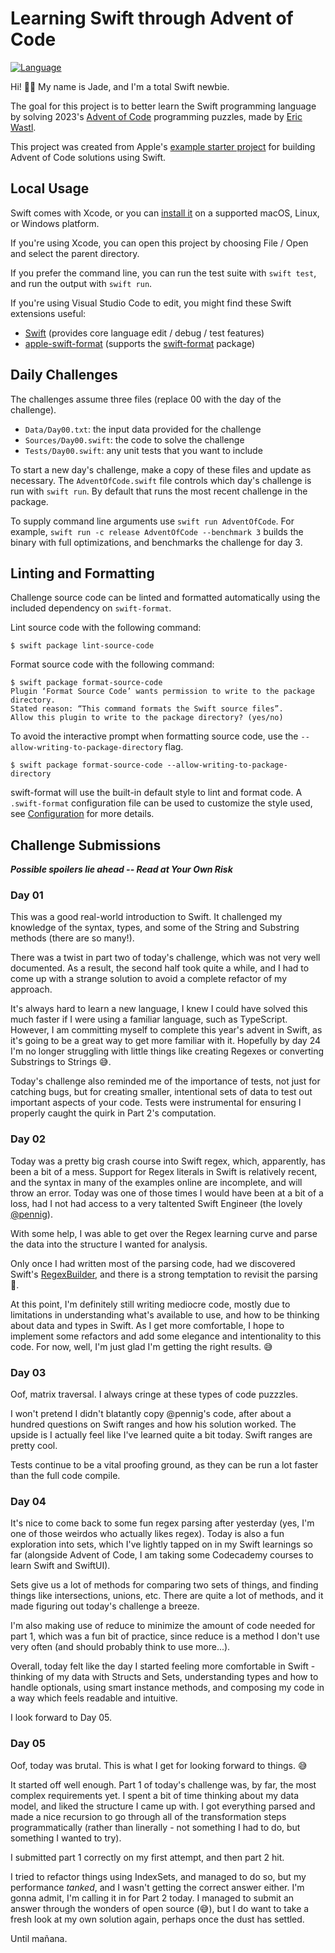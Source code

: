 # Learning Swift through Advent of Code

[![Language](https://img.shields.io/badge/language-Swift-red.svg)](https://swift.org)

Hi! 👋🏼 My name is Jade, and I'm a total Swift newbie.

The goal for this project is to better learn the Swift programming language by solving 
2023's [Advent of Code](<https://adventofcode.com/>) programming puzzles, made by
[Eric Wastl](<http://was.tl/>).

This project was created from Apple's 
[example starter project](https://github.com/apple/swift-aoc-starter-example) 
for building Advent of Code solutions using Swift.

## Local Usage

Swift comes with Xcode, or you can [install it](https://www.swift.org/install/)
on a supported macOS, Linux, or Windows platform. 

If you're using Xcode, you can open this project by choosing File / Open and
select the parent directory. 

If you prefer the command line, you can run the test suite with `swift test`,
and run the output with `swift run`.

If you're using Visual Studio Code to edit, you might find these Swift
extensions useful:

- [Swift](https://marketplace.visualstudio.com/items?itemName=sswg.swift-lang)
  (provides core language edit / debug / test features)
- [apple-swift-format](https://marketplace.visualstudio.com/items?itemName=vknabel.vscode-apple-swift-format)
  (supports the [swift-format](https://github.com/apple/swift-format) package)

## Daily Challenges

The challenges assume three files (replace 00 with the day of the challenge).

- `Data/Day00.txt`: the input data provided for the challenge
- `Sources/Day00.swift`: the code to solve the challenge
- `Tests/Day00.swift`: any unit tests that you want to include

To start a new day's challenge, make a copy of these files and update as
necessary. The `AdventOfCode.swift` file controls which day's challenge is run
with `swift run`. By default that runs the most recent challenge in the package.

To supply command line arguments use `swift run AdventOfCode`. For example,
`swift run -c release AdventOfCode --benchmark 3` builds the binary with full
optimizations, and benchmarks the challenge for day 3.

## Linting and Formatting

Challenge source code can be linted and formatted automatically using the
included dependency on `swift-format`.

Lint source code with the following command:

```shell
$ swift package lint-source-code
```

Format source code with the following command:

```shell
$ swift package format-source-code
Plugin ‘Format Source Code’ wants permission to write to the package directory.
Stated reason: “This command formats the Swift source files”.
Allow this plugin to write to the package directory? (yes/no)
```

To avoid the interactive prompt when formatting source code, use the 
`--allow-writing-to-package-directory` flag.
 
```shell
$ swift package format-source-code --allow-writing-to-package-directory
```

swift-format will use the built-in default style to lint and format code. A
`.swift-format` configuration file can be used to customize the style used, see
[Configuration](https://github.com/apple/swift-format/blob/main/Documentation/Configuration.md)
for more details. 

## Challenge Submissions

***Possible spoilers lie ahead -- Read at Your Own Risk***

### Day 01

This was a good real-world introduction to Swift. It challenged my knowledge 
of the syntax, types, and some of the String and Substring methods (there are
so many!).

There was a twist in part two of today's challenge, which was not very well 
documented. As a result, the second half took quite a while, and I had to
come up with a strange solution to avoid a complete refactor of my approach.

It's always hard to learn a new language, I knew I could have solved this much
faster if I were using a familiar language, such as TypeScript. However, I am
committing myself to complete this year's advent in Swift, as it's going to be
a great way to get more familiar with it. Hopefully by day 24 I'm no longer 
struggling with little things like creating Regexes or converting Substrings to 
Strings 😅.

Today's challenge also reminded me of the importance of tests, not just for
catching bugs, but for creating smaller, intentional sets of data to test out
important aspects of your code. Tests were instrumental for ensuring I properly
caught the quirk in Part 2's computation.

### Day 02

Today was a pretty big crash course into Swift regex, which, apparently, has 
been a bit of a mess. Support for Regex literals in Swift is relatively recent, 
and the syntax in many of the examples online are incomplete, and will throw 
an error. Today was one of those times I would have been at a bit of a loss, 
had I not had access to a very taltented Swift Engineer 
(the lovely [@pennig](https://github.com/pennig)).

With some help, I was able to get over the Regex learning curve and parse the 
data into the structure I wanted for analysis.

Only once I had written most of the parsing code, had we discovered Swift's 
[RegexBuilder](https://developer.apple.com/documentation/regexbuilder), and 
there is a strong temptation to revisit the parsing 👀.

At this point, I'm definitely still writing mediocre code, mostly due to 
limitations in understanding what's available to use, and how to be thinking 
about data and types in Swift. As I get more comfortable, I hope to implement 
some refactors and add some elegance and intentionality to this code. For now, 
well, I'm just glad I'm getting the right results. 😅

### Day 03

Oof, matrix traversal. I always cringe at these types of code puzzzles.

I won't pretend I didn't blatantly copy @pennig's code, after about a hundred
questions on Swift ranges and how his solution worked. The upside is I actually
feel like I've learned quite a bit today. Swift ranges are pretty cool.

Tests continue to be a vital proofing ground, as they can be run a lot faster
than the full code compile.

### Day 04

It's nice to come back to some fun regex parsing after yesterday (yes, I'm one 
of those weirdos who actually likes regex). Today is also a fun exploration into
sets, which I've lightly tapped on in my Swift learnings so far (alongside Advent 
of Code, I am taking some Codecademy courses to learn Swift and SwiftUI).

Sets give us a lot of methods for comparing two sets of things, and finding things
like intersections, unions, etc. There are quite a lot of methods, and it made 
figuring out today's challenge a breeze.

I'm also making use of reduce to minimize the amount of code needed for part 1,
which was a fun bit of practice, since reduce is a method I don't use very often 
(and should probably think to use more...).

Overall, today felt like the day I started feeling more comfortable in Swift -
thinking of my data with Structs and Sets, understanding types and how to handle
optionals, using smart instance methods, and composing my code in a way which 
feels readable and intuitive.

I look forward to Day 05.

### Day 05

Oof, today was brutal. This is what I get for looking forward to things. 😅

It started off well enough. Part 1 of today's challenge was, by far, the most
complex requirements yet. I spent a bit of time thinking about my data model, 
and liked the structure I came up with. I got everything parsed and made a nice 
recursion to go through all of the transformation steps programmatically (rather 
than linerally - not something I had to do, but something I wanted to try).

I submitted part 1 correctly on my first attempt, and then part 2 hit.

I tried to refactor things using IndexSets, and managed to do so, but my 
performance *tanked*, and I wasn't getting the correct answer either. I'm gonna
admit, I'm calling it in for Part 2 today. I managed to submit an answer through
the wonders of open source (😅), but I do want to take a fresh look at my own
solution again, perhaps once the dust has settled. 

Until mañana.

